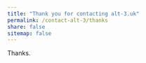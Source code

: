 ```yaml
---
title: "Thank you for contacting alt-3.uk"
permalink: /contact-alt-3/thanks
share: false
sitemap: false
---
```



Thanks.
